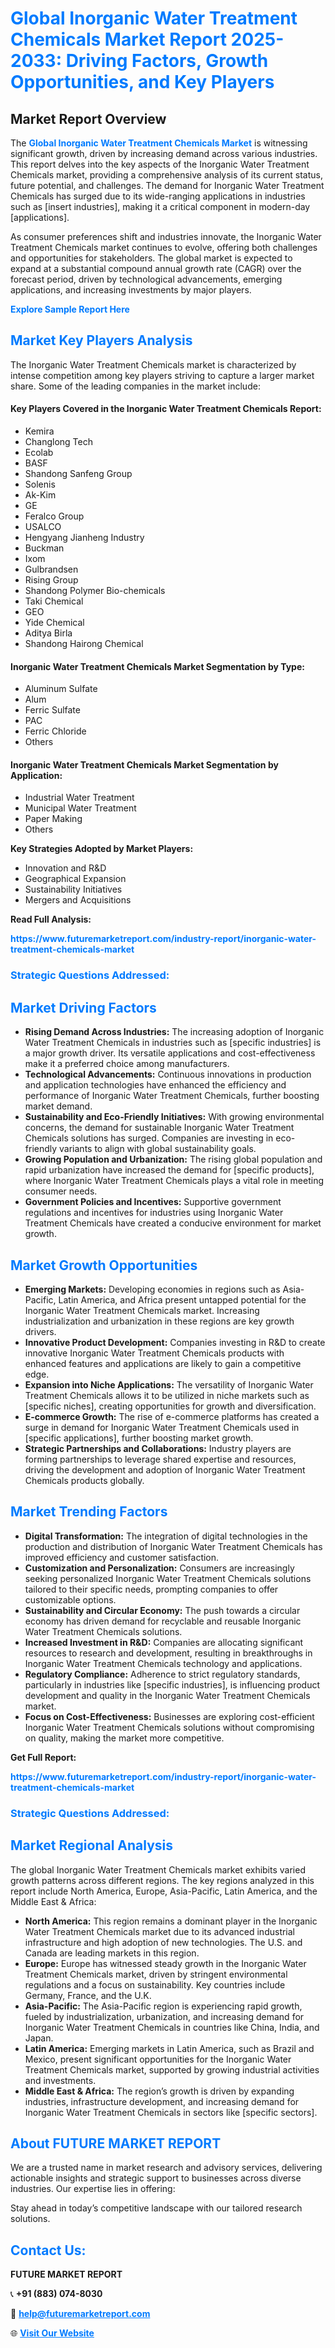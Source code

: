 <h1 style="color: #007BFF;">Global Inorganic Water Treatment Chemicals Market Report 2025-2033: Driving Factors, Growth Opportunities, and Key Players</h1>

<section id="overview">
<h2>Market Report Overview</h2>
<p>The <a href="https://www.futuremarketreport.com/industry-report/inorganic-water-treatment-chemicals-market" style="color: #007BFF; text-decoration: none;"><strong>Global Inorganic Water Treatment Chemicals Market</strong></a> is witnessing significant growth, driven by increasing demand across various industries. This report delves into the key aspects of the Inorganic Water Treatment Chemicals market, providing a comprehensive analysis of its current status, future potential, and challenges. The demand for Inorganic Water Treatment Chemicals has surged due to its wide-ranging applications in industries such as [insert industries], making it a critical component in modern-day [applications].</p>
<p>As consumer preferences shift and industries innovate, the Inorganic Water Treatment Chemicals market continues to evolve, offering both challenges and opportunities for stakeholders. The global market is expected to expand at a substantial compound annual growth rate (CAGR) over the forecast period, driven by technological advancements, emerging applications, and increasing investments by major players.</p>
</section>

<section id="overview">
<p><a href="https://www.futuremarketreport.com/request-sample/reportId=114660" style="color: #007BFF; text-decoration: none;"><strong>Explore Sample Report Here</strong></a></p>
</section>

<section id="key-players">
<h2 style="color: #007BFF;">Market Key Players Analysis</h2>
<p>The Inorganic Water Treatment Chemicals market is characterized by intense competition among key players striving to capture a larger market share. Some of the leading companies in the market include:</p>
<h4>Key Players Covered in the Inorganic Water Treatment Chemicals Report:</h4>
<ul><li>Kemira</li><li>Changlong Tech</li><li>Ecolab</li><li>BASF</li><li>Shandong Sanfeng Group</li><li>Solenis</li><li>Ak-Kim</li><li>GE</li><li>Feralco Group</li><li>USALCO</li><li>Hengyang Jianheng Industry</li><li>Buckman</li><li>Ixom</li><li>Gulbrandsen</li><li>Rising Group</li><li>Shandong Polymer Bio-chemicals</li><li>Taki Chemical</li><li>GEO</li><li>Yide Chemical</li><li>Aditya Birla</li><li>Shandong Hairong Chemical</li></ul>
<h4>Inorganic Water Treatment Chemicals Market Segmentation by Type:</h4>
<ul><li>Aluminum Sulfate</li><li>Alum</li><li>Ferric Sulfate</li><li>PAC</li><li>Ferric Chloride</li><li>Others</li></ul>

<h4>Inorganic Water Treatment Chemicals Market Segmentation by Application:</h4>
<ul><li>Industrial Water Treatment</li><li>Municipal Water Treatment</li><li>Paper Making</li><li>Others</li></ul>
<p><strong>Key Strategies Adopted by Market Players:</strong></p>
<ul>
<li>Innovation and R&D</li>
<li>Geographical Expansion</li>
<li>Sustainability Initiatives</li>
<li>Mergers and Acquisitions</li>
</ul>
</section>

<section>
<p><strong>Read Full Analysis: </strong></p><a href="https://www.futuremarketreport.com/industry-report/inorganic-water-treatment-chemicals-market" style="color: #007BFF; text-decoration: none;"><strong>https://www.futuremarketreport.com/industry-report/inorganic-water-treatment-chemicals-market</strong></a>
<h3 style="color: #007BFF;">Strategic Questions Addressed:</h3>
</section>

<section id="driving-factors">
<h2 style="color: #007BFF;">Market Driving Factors</h2>
<ul>
<li><strong>Rising Demand Across Industries:</strong> The increasing adoption of Inorganic Water Treatment Chemicals in industries such as [specific industries] is a major growth driver. Its versatile applications and cost-effectiveness make it a preferred choice among manufacturers.</li>
<li><strong>Technological Advancements:</strong> Continuous innovations in production and application technologies have enhanced the efficiency and performance of Inorganic Water Treatment Chemicals, further boosting market demand.</li>
<li><strong>Sustainability and Eco-Friendly Initiatives:</strong> With growing environmental concerns, the demand for sustainable Inorganic Water Treatment Chemicals solutions has surged. Companies are investing in eco-friendly variants to align with global sustainability goals.</li>
<li><strong>Growing Population and Urbanization:</strong> The rising global population and rapid urbanization have increased the demand for [specific products], where Inorganic Water Treatment Chemicals plays a vital role in meeting consumer needs.</li>
<li><strong>Government Policies and Incentives:</strong> Supportive government regulations and incentives for industries using Inorganic Water Treatment Chemicals have created a conducive environment for market growth.</li>
</ul>
</section>

<section id="growth-opportunities">
<h2 style="color: #007BFF;">Market Growth Opportunities</h2>
<ul>
<li><strong>Emerging Markets:</strong> Developing economies in regions such as Asia-Pacific, Latin America, and Africa present untapped potential for the Inorganic Water Treatment Chemicals market. Increasing industrialization and urbanization in these regions are key growth drivers.</li>
<li><strong>Innovative Product Development:</strong> Companies investing in R&D to create innovative Inorganic Water Treatment Chemicals products with enhanced features and applications are likely to gain a competitive edge.</li>
<li><strong>Expansion into Niche Applications:</strong> The versatility of Inorganic Water Treatment Chemicals allows it to be utilized in niche markets such as [specific niches], creating opportunities for growth and diversification.</li>
<li><strong>E-commerce Growth:</strong> The rise of e-commerce platforms has created a surge in demand for Inorganic Water Treatment Chemicals used in [specific applications], further boosting market growth.</li>
<li><strong>Strategic Partnerships and Collaborations:</strong> Industry players are forming partnerships to leverage shared expertise and resources, driving the development and adoption of Inorganic Water Treatment Chemicals products globally.</li>
</ul>
</section>

<section id="trending-factors">
<h2 style="color: #007BFF;">Market Trending Factors</h2>
<ul>
<li><strong>Digital Transformation:</strong> The integration of digital technologies in the production and distribution of Inorganic Water Treatment Chemicals has improved efficiency and customer satisfaction.</li>
<li><strong>Customization and Personalization:</strong> Consumers are increasingly seeking personalized Inorganic Water Treatment Chemicals solutions tailored to their specific needs, prompting companies to offer customizable options.</li>
<li><strong>Sustainability and Circular Economy:</strong> The push towards a circular economy has driven demand for recyclable and reusable Inorganic Water Treatment Chemicals solutions.</li>
<li><strong>Increased Investment in R&D:</strong> Companies are allocating significant resources to research and development, resulting in breakthroughs in Inorganic Water Treatment Chemicals technology and applications.</li>
<li><strong>Regulatory Compliance:</strong> Adherence to strict regulatory standards, particularly in industries like [specific industries], is influencing product development and quality in the Inorganic Water Treatment Chemicals market.</li>
<li><strong>Focus on Cost-Effectiveness:</strong> Businesses are exploring cost-efficient Inorganic Water Treatment Chemicals solutions without compromising on quality, making the market more competitive.</li>
</ul>
</section>

<section>
<p><strong>Get Full Report: </strong></p><a href="https://www.futuremarketreport.com/industry-report/inorganic-water-treatment-chemicals-market" style="color: #007BFF; text-decoration: none;"><strong>https://www.futuremarketreport.com/industry-report/inorganic-water-treatment-chemicals-market</strong></a>
<h3 style="color: #007BFF;">Strategic Questions Addressed:</h3>
</section>


<section id="regional-analysis">
<h2 style="color: #007BFF;">Market Regional Analysis</h2>
<p>The global Inorganic Water Treatment Chemicals market exhibits varied growth patterns across different regions. The key regions analyzed in this report include North America, Europe, Asia-Pacific, Latin America, and the Middle East & Africa:</p>
<ul>
<li><strong>North America:</strong> This region remains a dominant player in the Inorganic Water Treatment Chemicals market due to its advanced industrial infrastructure and high adoption of new technologies. The U.S. and Canada are leading markets in this region.</li>
<li><strong>Europe:</strong> Europe has witnessed steady growth in the Inorganic Water Treatment Chemicals market, driven by stringent environmental regulations and a focus on sustainability. Key countries include Germany, France, and the U.K.</li>
<li><strong>Asia-Pacific:</strong> The Asia-Pacific region is experiencing rapid growth, fueled by industrialization, urbanization, and increasing demand for Inorganic Water Treatment Chemicals in countries like China, India, and Japan.</li>
<li><strong>Latin America:</strong> Emerging markets in Latin America, such as Brazil and Mexico, present significant opportunities for the Inorganic Water Treatment Chemicals market, supported by growing industrial activities and investments.</li>
<li><strong>Middle East & Africa:</strong> The region’s growth is driven by expanding industries, infrastructure development, and increasing demand for Inorganic Water Treatment Chemicals in sectors like [specific sectors].</li>
</ul>
</section>

<footer>
<h2 style="color: #007BFF;">About FUTURE MARKET REPORT</h2>
<p>We are a trusted name in market research and advisory services, delivering actionable insights and strategic support to businesses across diverse industries. Our expertise lies in offering:</p>

<p>Stay ahead in today’s competitive landscape with our tailored research solutions.</p>

<h2 style="color: #007BFF;">Contact Us:</h2>
<p><strong>FUTURE MARKET REPORT</strong></p>
<p>📞 <strong>+91 (883) 074-8030</strong></p>
<p>📧 <strong><a href="mailto:help@futuremarketreport.com" style="color: #007BFF;">help@futuremarketreport.com</a></strong></p>
<p>🌐 <strong><a href="https://www.futuremarketreport.com/" style="color: #007BFF;">Visit Our Website</a></strong></p>
</footer>